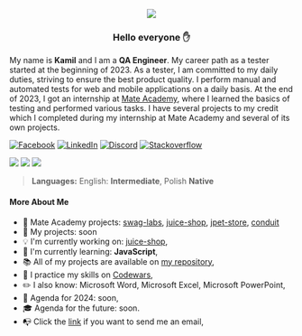 <p align="center"><img align="center" src="https://cdni.iconscout.com/illustration/premium/thumb/man-coder-programming-on-computer-7771249-6200255.png"></img></p>

### <p align="center">Hello everyone :raised_hand:</p>

My name is **Kamil** and I am a **QA Engineer**. My career path as a tester started at the beginning of 2023. As a tester, I am committed to my daily duties, striving to ensure the best product quality. I perform manual and automated tests for web and mobile applications on a daily basis. At the end of 2023, I got an internship at [Mate Academy](https://mate.academy/pl), where I learned the basics of testing and performed various tasks.   I have several projects to my credit which I completed during my internship at Mate Academy and several of its own projects.

<a href="https://www.facebook.com/kamil.orzechowski.39"><img src="https://img.shields.io/badge/Facebook-%231877F2.svg?style=flat-square&logo=Facebook&logoColor=white" title="Facebook"/></a>
<a href="https://www.linkedin.com/in/kamil-orzechowski91"><img src="https://img.shields.io/badge/Linkedin-%230077B5.svg?style=flat-square&logo=linkedin&logoColor=white" title="LinkedIn"/></a>
<a href="https://discord.com/channels/LosKamilos#8157"><img src="https://img.shields.io/badge/Discord-%237289DA.svg?style=flat-square&logo=discord&logoColor=white" title="Discord"/></a>
<a href="https://stackoverflow.com/users/20157506/nino-91"><img src="https://img.shields.io/badge/Stackoverflow-FE7A16.svg?style=flat-square&logo=stack-overflow&logoColor=white" title="Stackoverflow"/></a>

<p align="left">
 <img src="https://img.shields.io/badge/QA Engineer%20-Junior-orange?style=for-the-badge"/>
 <img src="https://img.shields.io/badge/Programming%20level-Junior-green?style=for-the-badge"/>
 <img src="https://komarev.com/ghpvc/?username=LosKamilos91&color=ff69b4&style=for-the-badge"/>
</p>

> **Languages:**
> English: **Intermediate**, Polish **Native**

#### More About Me

- :file_folder: Mate Academy projects: [swag-labs](https://github.com/LosKamilos91/swag-labs), [juice-shop](https://github.com/LosKamilos91/juice-shop), [jpet-store](https://github.com/LosKamilos91/jpet-store), [conduit](https://github.com/LosKamilos91/conduit)
- :pushpin: My projects: soon
- :bulb: I'm currently working on: [juice-shop](https://github.com/LosKamilos91/juice-shop),
- :seedling: I'm currently learning: **JavaScript**,
- :books: All of my projects are available on [my repository](https://github.com/LosKamilos91?tab=repositories),
- :dart: I practice my skills on [Codewars](https://www.codewars.com/users/Los.Kamilos),
- :pencil2: I also know: Microsoft Word, Microsoft Excel, Microsoft PowerPoint,
- :pencil: Agenda for 2024: soon,
- :mortar_board: Agenda for the future:  soon.
- :mailbox_with_no_mail: Click the <a href="mailto:k.orzechowski.dev@gmail.com?">link</a> if you want to send me an email,
